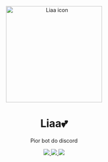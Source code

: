<p align="center">
     <a href="https://discord.gg/9xpsFt3FfZ">
        <img src="https://cdn.discordapp.com/attachments/1193215259452919928/1193303058348789850/baixados_2.jpeg" width="256" height="256" alt="Liaa icon" />
    </a>
    <h1 align="center">Liaa💕</h1>
    <p align="center">Pior bot do discord</p>
    <p align="center">
        <a href="https://github.com/ShuShuzinhuu/Liaa/releases">
         <img src="https://img.shields.io/badge/Release-Lia_0.0.1-f5a2ec?" />
        <a href="https://discord.gg/9xpsFt3FfZ">
         <img src="https://img.shields.io/badge/Discord-9_members-333ce8?logo=discord">
        <img src="https://img.shields.io/badge/release_date-january 2024-ff00bb">
        </a>
    </p>
</p>
